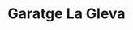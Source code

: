 ---
title: "Garatge La Gleva"
url: /sant-hipolit-de-voltrega/garatge-la-gleva/
shop: reparación de automóviles
---
